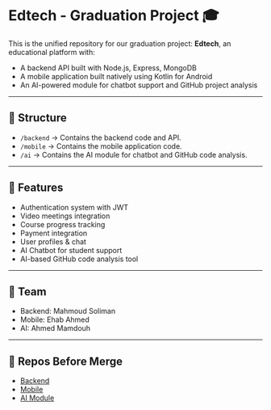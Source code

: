 # Edtech - Graduation Project 🎓

This is the unified repository for our graduation project: **Edtech**, an educational platform with:

- A backend API built with Node.js, Express, MongoDB
- A mobile application built natively using Kotlin for Android
- An AI-powered module for chatbot support and GitHub project analysis

---

## 📁 Structure

- `/backend` → Contains the backend code and API.
- `/mobile` → Contains the mobile application code.
- `/ai` → Contains the AI module for chatbot and GitHub code analysis.

---

## 🧪 Features

- Authentication system with JWT
- Video meetings integration
- Course progress tracking
- Payment integration
- User profiles & chat
- AI Chatbot for student support
- AI-based GitHub code analysis tool

---

## 🤝 Team

- Backend: Mahmoud Soliman  
- Mobile: Ehab Ahmed
- AI: Ahmed Mamdouh
---

## 🔗 Repos Before Merge

- [Backend](https://github.com/15mahmoud/graduation-project-backend)
- [Mobile](https://github.com/EhabAhmed1111/SmartCourse)
- [AI Module](https://github.com/AlpGASTRER/code-explainer)

